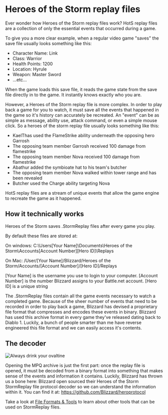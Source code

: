 # Heroes of the Storm replay files
Ever wonder how Heroes of the Storm replay files work? HotS replay files are a collection of only the essential events that occurred during a game.

To give you a more clear example, when a regular video game "saves" the save file usually looks something like this:

- Character Name: Link
- Class: Warrior
- Health Points: 1200
- Location: Hyrule
- Weapon: Master Sword
- ...etc...

When the game loads this save file, it reads the game state from the save file directly in to the game. It instantly knows exactly who you are. 

However, a Heroes of the Storm replay file is more complex. In order to play back a game for you to watch, it must save all the events that happened in the game so it's history can accurately be recreated. An "event" can be as simple as message, ability use, attack command, or even a simple mouse click. So a heroes of the storm replay file usually looks something like this:

- KaelThas used the FlameStrike ability underneath the opposing hero Garrosh
- The opposing team member Garrosh received 100 damage from flamestrike
- The opposing team member Nova received 100 damage from flamestrike
- Abathur added the symbioate hat to his team's butcher 
- The opposing team member Nova walked within tower range and has been revealed
- Butcher used the Charge ability targeting Nova

HotS replay files are a stream of unique events that allow the game engine to recreate the game as it happened.

## How it technically works
Heroes of the Storm saves .StormReplay files after every game you play. 

By default these files are stored at:

On windows: C:\Users\[Your Name]\Documents\Heroes of the Storm\Accounts\[Account Number]\[Hero ID]\Replays

On Mac: /User/[Your Name]/Blizzard/Heroes of the Storm/Accounts/[Account Number]/[Hero ID]/Replays

[Your Name] is the username you use to login to your computer. [Account Number] is the number Blizzard assigns to your Battle.net account. 
[Hero ID] is a unique string 


The .StormReplay files contain all the game events necessary to watch a completed game. Because of the sheer number of events that need to be recorded in order to play back a game, Blizzard has devised a proprietary file format that compresses and encodes these events in binary. Blizzard has used this archive format in every game they've released dating back to Diablo 1. Luckily, a bunch of people smarter than me have reverse engineered this file format and we can easily access it's contents. 

## The decoder

![Always drink your ovaltine](https://i.imgur.com/jvnneLX.gif)

Opening the MPQ archive is just the first part: once the replay file is opened, it must be decoded from a binary format into something that makes sense of the events and information it contains. Luckily, Blizzard has thrown us a bone here: Blizzard open sourced their Heroes of the Storm StormReplay file protocol decoder so we can understand the information within it. You can find it at: https://github.com/Blizzard/heroprotocol

Take a look at [File Formats & Tools]() to learn about other tools that can be used on StormReplay files. 
